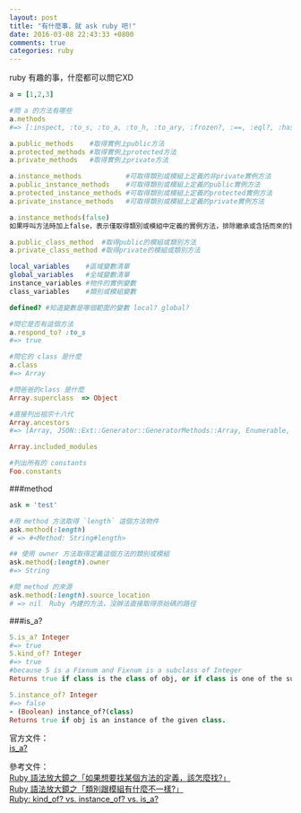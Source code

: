 ```yaml
---
layout: post
title: "有什麼事，就 ask ruby 吧!"
date: 2016-03-08 22:43:33 +0800
comments: true
categories: ruby
---
```


ruby 有趣的事，什麼都可以問它XD

<!-- more -->

```ruby
a = [1,2,3]

#問 a 的方法有哪些
a.methods
#=> [:inspect, :to_s, :to_a, :to_h, :to_ary, :frozen?, :==, :eql?, :hash...]

a.public_methods    #取得實例上public方法
a.protected_methods #取得實例上protected方法
a.private_methods   #取得實例上private方法

a.instance_methods           #可取得類別或模組上定義的非private實例方法
a.public_instance_methods    #可取得類別或模組上定義的public實例方法
a.protected_instance_methods #可取得類別或模組上定義的protected實例方法
a.private_instance_methods   #可取得類別或模組上定義的private實例方法

a.instance_methods(false)
如果呼叫方法時加上false，表示僅取得類別或模組中定義的實例方法，排除繼承或含括而來的實例方法。

a.public_class_method  #取得public的模組或類別方法
a.private_class_method #取得private的模組或類別方法

local_variables    #區域變數清單
global_variables   #全域變數清單
instance_variables #物件的實例變數
class_variables    #類別或模組變數

defined? #知道變數是哪個範圍的變數 local? global?

#問它是否有這個方法
a.respond_to? :to_s
#=> true

#問它的 class 是什麼
a.class
#=> Array

#問爸爸的class 是什麼
Array.superclass  => Object   

#直接列出祖宗十八代
Array.ancestors
#=> [Array, JSON::Ext::Generator::GeneratorMethods::Array, Enumerable, Object, ActiveSupport::Dependencies::Loadable, PP::ObjectMixin, JSON::Ext::Generator::GeneratorMethods::Object, Kernel, BasicObject]

Array.included_modules

#列出所有的 constants
Foo.constants
```

###method
```ruby
ask = 'test'

#用 method 方法取得 `length` 這個方法物件
ask.method(:length)
# => #<Method: String#length>

## 使用 owner 方法取得定義這個方法的類別或模組
ask.method(:length).owner
#=> String

#問 method 的來源
ask.method(:length).source_location
# => nil  Ruby 內建的方法，沒辦法直接取得原始碼的路徑
```

###is_a?
```ruby
5.is_a? Integer
#=> true
5.kind_of? Integer
#=> true
#because 5 is a Fixnum and Fixnum is a subclass of Integer 
Returns true if class is the class of obj, or if class is one of the superclasses of obj or modules included in obj.

5.instance_of? Integer 
#=> false
- (Boolean) instance_of?(class)
Returns true if obj is an instance of the given class.
```

官方文件：  
[is_a?](http://apidock.com/ruby/Object/is_a%3F)  

參考文件：  
[Ruby 語法放大鏡之「如果想要找某個方法的定義，該怎麼找?」](http://kaochenlong.com/2016/04/26/use-the-source/)  
[Ruby 語法放大鏡之「類別跟模組有什麼不一樣?」](http://kaochenlong.com/2015/03/24/class-and-module/)  
[Ruby: kind_of? vs. instance_of? vs. is_a?](http://stackoverflow.com/questions/3893278/ruby-kind-of-vs-instance-of-vs-is-a)